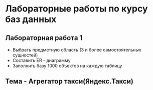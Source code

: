 # Лабораторные работы по курсу баз данных

## Лабораторная работа 1
* Выбрать предметную область (3 и более самостоятельных сущностей)
* Составить ER - диаграмму
* Заполнить базу 1000 объектов на каждую таблицу

## Тема - Агрегатор такси(Яндекс.Такси)
